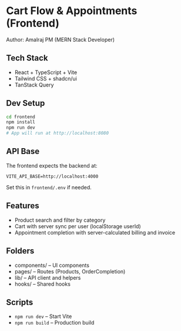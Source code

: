 # Cart Flow & Appointments (Frontend)

Author: Amalraj PM (MERN Stack Developer)

## Tech Stack
- React + TypeScript + Vite
- Tailwind CSS + shadcn/ui
- TanStack Query

## Dev Setup
```sh
cd frontend
npm install
npm run dev
# App will run at http://localhost:8080
```

## API Base
The frontend expects the backend at:
```
VITE_API_BASE=http://localhost:4000
```
Set this in `frontend/.env` if needed.

## Features
- Product search and filter by category
- Cart with server sync per user (localStorage userId)
- Appointment completion with server-calculated billing and invoice

## Folders
- components/ – UI components
- pages/ – Routes (Products, OrderCompletion)
- lib/ – API client and helpers
- hooks/ – Shared hooks

## Scripts
- `npm run dev` – Start Vite
- `npm run build` – Production build

